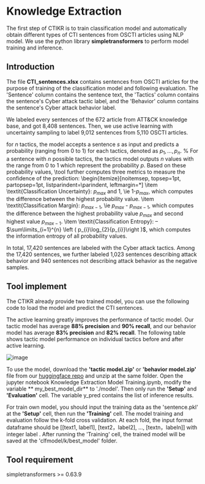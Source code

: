# Knowledge Extraction

The first step of CTIKR is to train classification model and automatically obtain different types of CTI sentences from OSCTI articles using NLP model. We use the python library **simpletransformers** to perform model training and inference.

## Introduction
The file **CTI_sentences.xlsx** contains sentences from OSCTI articles for the purpose of training of the classification model and following evaluation. The 'Sentence' column contains the sentence text, the 'Tactics' column contains the sentence's Cyber attack tactic label, and the 'Behavior' column contains the sentence's Cyber attack behavior label.

We labeled every sentences of the 672 article from ATT&CK knowledge base, and got 8,408 sentences. Then, we use active learning with uncertainty sampling to label 9,012 sentences from 5,110 OSCTI articles.

for $n$ tactics, the model accepts a sentence $s$ as input and predicts a probability (ranging from 0 to 1) for each tactics, denoted as $p_1, \ldots, p_n$.
% For a sentence with $n$ possible tactics, the tactics model outputs $n$ values with the range from 0 to 1 which represent the probability $p$. 
Based on these probability values, \tool further computes three metrics to measure the confidence of the prediction:
\begin{itemize}[noitemsep, topsep=1pt, partopsep=1pt, listparindent=\parindent, leftmargin=*]
    \item \textit{Classification Uncertainty}: $p_{max}$ and 1, \ie 1-$p_{max}$, which computes the difference between the highest probability value.
    \item \textit{Classification Margin}: $p_{max-1}$, \ie $p_{max}$ - $p_{max-1}$, which computes the difference between the highest probability value $p_{max}$ and second highest value $p_{max-1}$.
    \item \textit{Classification Entropy}: –$\sum\limits_{i=1}^{n} \left ( p_{i}\log_{2}{p_{i}}\right )$, which computes the information entropy of all probability values.
    
In total, 17,420 sentences are labeled with the Cyber attack tactics. Among the 17,420 sentences, we further labeled 1,023 sentences describing attack behavior and 940 sentences not describing attack behavior as the negative samples.

## Tool implement 
The CTIKR already provide two trained model, you can use the following code to load the model and predict the CTI sentences. 

The active learning greatly improves the performance of tactic model. Our tactic model has average **88% precision** and **90% recall**, and our behavior model has average **83% precision** and **82% recall**. The following table shows tactic model performance on individual tactics before and after active learning.

![image](https://i.imgur.com/2B7wEg2.jpg)

To use the model, download the **'tactic model.zip'** or **'behavior model.zip'** file from our [huggingface repo](https://huggingface.co/CTIKR/CTIKR/tree/main) and unzip at the same folder. Open the jupyter notebook Knowledge Extraction Model Training.ipynb, modify the variable ** my_best_model_dir** to './model'. Then only run the **'Setup'** and **'Evaluation'** cell. The variable y_pred contains the list of inference results. 

For train own model, you should input the training data as the 'sentence.pkl' at the **'Setup'** cell, then run the **'Training'** cell. The model training and evaluation follow the k-fold cross validation. At each fold, the input format dataframe should be [[text1, label1], [text2，label2], ..., [textn，labeln]] with integer label . After running the 'Training' cell, the trained model will be saved at the 'clfmodel/k/best_model' folder.

## Tool requirement 

simpletransformers >= 0.63.9


